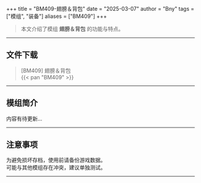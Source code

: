 +++
title = "BM409-翅膀＆背包"
date = "2025-03-07"
author = "Bny"
tags = ["模组", "装备"]
aliases = ["BM409"]
+++

> 本文介绍了模组 **翅膀＆背包** 的功能与特点。

---

## 文件下载

> [BM409] 翅膀＆背包  
{{< pan "BM409" >}}  

---

## 模组简介

>  
内容有待更新...  

---

## 注意事项

>  
为避免损坏存档，使用前请备份游戏数据。  
可能与其他模组存在冲突，建议单独测试。  

---

